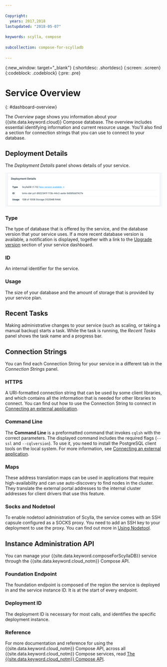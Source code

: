 ```yaml
---

Copyright:
  years: 2017,2018
lastupdated: "2018-05-07"

keywords: scylla, compose

subcollection: compose-for-scylladb

---
```


{:new_window: target="_blank"}
{:shortdesc: .shortdesc}
{:screen: .screen}
{:codeblock: .codeblock}
{:pre: .pre}

# Service Overview
{: #dashboard-overview}

The _Overview_ page shows you information about your {{site.data.keyword.cloud}} Compose database. The overview includes essential identifying information and current resource usage. You'll also find a section for connection strings that you can use to connect to your database.

## Deployment Details

The _Deployment Details_ panel shows details of your service.

![Deployment Details](./images/scylla-deployment-details.png "A view of the Deployment Details panel")

### Type

The type of database that is offered by the service, and the database version that your service uses. If a more recent database version is available, a notification is displayed, together with a link to the [Upgrade version](/docs/services/ComposeForScyllaDB?topic=compose-for-scylladb-dashboard-settings) section of your service dashboard.

### ID

An internal identifier for the service.

### Usage

The size of your database and the amount of storage that is provided by your service plan.

## Recent Tasks

Making administrative changes to your service (such as scaling, or taking a manual backup) starts a task. While the task is running, the _Recent Tasks_ panel shows the task name and a progress bar.

## Connection Strings

You can find each Connection String for your service in a different tab in the _Connection Strings_ panel.

### HTTPS

A URI-formatted connection string that can be used by some client libraries, and which contains all the information that is needed for other libraries to connect. You can find out how to use the Connection String to connect in [Connecting an external application](/docs/services/ComposeForScyllaDB?topic=compose-for-scylladb-external-app).

### Command Line

The **Command Line** is a preformatted command that invokes `cqlsh` with the correct parameters. The displayed command includes the required flags (`--ssl` and `--cqlversion`). To use it, you need to install the PostgreSQL client tools on the local system. For more information, see [Connecting an external application](/docs/services/ComposeForScyllaDB?topic=compose-for-scylladb-external-app).

### Maps
These address translation maps can be used in applications that require high-availability and can use auto-discovery to find nodes in the cluster. They translate the external portal addresses to the internal cluster addresses for client drivers that use this feature.

### Socks and Nodetool
To enable nodetool administration of Scylla, the service comes with an SSH capsule configured as a SOCKS proxy. You need to add an SSH key to your deployment to use the proxy. You can find out more in [Using Nodetool](/docs/services/ComposeForScyllaDB?topic=compose-for-scylladb-scylla-nodetool).


## Instance Administration API

You can manage your {{site.data.keyword.composeForScyllaDB}} service through the {{site.data.keyword.cloud_notm}} Compose API.

### Foundation Endpoint

The foundation endpoint is composed of the region the service is deployed in and the service instance ID. It is at the start of every endpoint.

### Deployment ID

The deployment ID is necessary for most calls, and identifies the specific deployment instance.

### Reference

For more documentation and reference for using the {{site.data.keyword.cloud_notm}} Compose API, across all {{site.data.keyword.cloud_notm}} Compose services, read [The {{site.data.keyword.cloud_notm}} Compose API](https://www.compose.com/articles/the-ibm-cloud-compose-api/).
